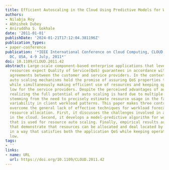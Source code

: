 ```yaml
---
title: Efficient Autoscaling in the Cloud Using Predictive Models for Workload Forecasting
authors:
- Nilabja Roy
- Abhishek Dubey
- Aniruddha S. Gokhale
date: '2011-01-01'
publishDate: '2024-01-21T17:12:04.381196Z'
publication_types:
- paper-conference
publication: '*IEEE International Conference on Cloud Computing, CLOUD 2011, Washington,
  DC, USA, 4-9 July, 2011*'
doi: 10.1109/CLOUD.2011.42
abstract: Large-scale component-based enterprise applications that leverage Cloud
  resources expect Quality of Service(QoS) guarantees in accordance with service level
  agreements between the customer and service providers. In the context of Cloud computing,
  auto scaling mechanisms hold the promise of assuring QoS properties to the applications
  while simultaneously making efficient use of resources and keeping operational costs
  low for the service providers. Despite the perceived advantages of auto scaling,
  realizing the full potential of auto scaling is hard due to multiple challenges
  stemming from the need to precisely estimate resource usage in the face of significant
  variability in client workload patterns. This paper makes three contributions to
  overcome the general lack of effective techniques for workload forecasting and optimal
  resource allocation. First, it discusses the challenges involved in auto scaling
  in the cloud. Second, it develops a model-predictive algorithm for workload forecasting
  that is used for resource auto scaling. Finally, empirical results are provided
  that demonstrate that resources can be allocated and deal located by our algorithm
  in a way that satisfies both the application QoS while keeping operational costs
  low.
tags:
- ''
links:
- name: URL
  url: https://doi.org/10.1109/CLOUD.2011.42
---
```

